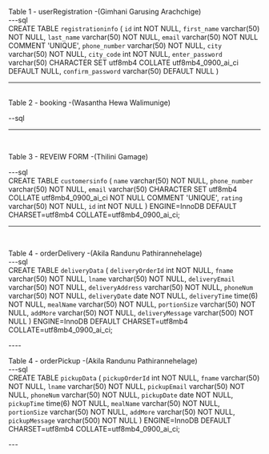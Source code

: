 
Table 1 - userRegistration -(Gimhani Garusing Arachchige) <br>
---sql<br>
CREATE TABLE `registrationinfo` (
  `id` int NOT NULL,
  `first_name` varchar(50) NOT NULL,
  `last_name` varchar(50) NOT NULL,
  `email` varchar(50) NOT NULL COMMENT 'UNIQUE',
  `phone_number` varchar(50) NOT NULL,
  `city` varchar(50) NOT NULL,
  `city_code` int NOT NULL,
  `enter_password` varchar(50) CHARACTER SET utf8mb4 COLLATE utf8mb4_0900_ai_ci DEFAULT NULL,
  `confirm_password` varchar(50) DEFAULT NULL
) <br>

---
<br>
Table 2 - booking -(Wasantha Hewa Walimunige) <br>

--sql<br>



---
<br>


Table 3 - REVEIW FORM -(Thilini Gamage)<br>

---sql<br>
CREATE TABLE `customersinfo` (
  `name` varchar(50) NOT NULL,
  `phone_number` varchar(50) NOT NULL,
  `email` varchar(50) CHARACTER SET utf8mb4 COLLATE utf8mb4_0900_ai_ci NOT NULL COMMENT 'UNIQUE',
  `rating` varchar(50) NOT NULL,
  `id` int NOT NULL
) ENGINE=InnoDB DEFAULT CHARSET=utf8mb4 COLLATE=utf8mb4_0900_ai_ci;
<br>

---
<br>

Table 4 - orderDelivery -(Akila Randunu Pathirannehelage)<br>
---sql<br>
CREATE TABLE `deliveryData` (
  `deliveryOrderId` int NOT NULL,
  `fname` varchar(50) NOT NULL,
  `lname` varchar(50) NOT NULL,
  `deliveryEmail` varchar(50) NOT NULL,
  `deliveryAddress` varchar(50) NOT NULL,
  `phoneNum` varchar(50) NOT NULL,
  `deliveryDate` date NOT NULL,
  `deliveryTime` time(6) NOT NULL,
  `mealName` varchar(50) NOT NULL,
  `portionSize` varchar(50) NOT NULL,
  `addMore` varchar(50) NOT NULL,
  `deliveryMessage` varchar(500) NOT NULL
) ENGINE=InnoDB DEFAULT CHARSET=utf8mb4 COLLATE=utf8mb4_0900_ai_ci;

---- <br>

Table 4 - orderPickup -(Akila Randunu Pathirannehelage)<br>
---sql<br>
CREATE TABLE `pickupData` (
  `pickupOrderId` int NOT NULL,
  `fname` varchar(50) NOT NULL,
  `lname` varchar(50) NOT NULL,
  `pickupEmail` varchar(50) NOT NULL,
  `phoneNum` varchar(50) NOT NULL,
  `pickupDate` date NOT NULL,
  `pickupTime` time(6) NOT NULL,
  `mealName` varchar(50) NOT NULL,
  `portionSize` varchar(50) NOT NULL,
  `addMore` varchar(50) NOT NULL,
  `pickupMessage` varchar(500) NOT NULL
) ENGINE=InnoDB DEFAULT CHARSET=utf8mb4 COLLATE=utf8mb4_0900_ai_ci;

---<br>
